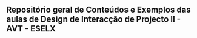 ---
---

## Repositório geral de Conteúdos e Exemplos das aulas de Design de Interacção de Projecto II - AVT - ESELX
